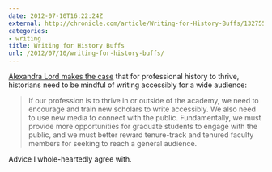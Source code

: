 ```yaml
---
date: 2012-07-10T16:22:24Z
external: http://chronicle.com/article/Writing-for-History-Buffs/132755
categories:
- writing
title: Writing for History Buffs
url: /2012/07/10/writing-for-history-buffs/
---
```


[Alexandra Lord makes the case](http://chronicle.com/article/Writing-for-History-Buffs/132755) that for professional history to thrive, historians need to be mindful of writing accessibly for a wide audience:

> If our profession is to thrive in or outside of the academy, we need to encourage and train new scholars to write accessibly. We also need to use new media to connect with the public. Fundamentally, we must provide more opportunities for graduate students to engage with the public, and we must better reward tenure-track and tenured faculty members for seeking to reach a general audience.

Advice I whole-heartedly agree with.
